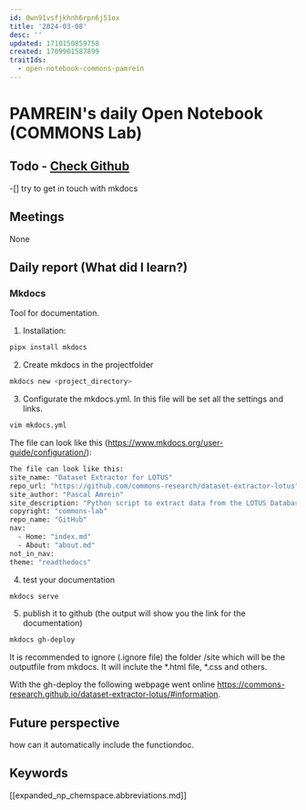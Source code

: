 ```yaml
---
id: 0wn91vsfjkhnh6rpn6j51ox
title: '2024-03-08'
desc: ''
updated: 1710150859758
created: 1709901587899
traitIds:
  - open-notebook-commons-pamrein
---
```


# PAMREIN's daily Open Notebook (COMMONS Lab)

## Todo - [Check Github](https://github.com/orgs/commons-research/projects/2/views/1)
-[] try to get in touch with mkdocs


## Meetings
None


## Daily report (What did I learn?)

### Mkdocs
Tool for documentation.

1. Installation:
```bash
pipx install mkdocs
```

2. Create mkdocs in the projectfolder
```bash
mkdocs new <project_directory>
```

3. Configurate the mkdocs.yml. In this file will be set all the settings and links.
```bash
vim mkdocs.yml
```

The file can look like this (<https://www.mkdocs.org/user-guide/configuration/>):
```bash
The file can look like this:
site_name: "Dataset Extractor for LOTUS"
repo_url: "https://github.com/commons-research/dataset-extractor-lotus"
site_author: "Pascal Amrein"
site_description: "Python script to extract data from the LOTUS Database"
copyright: "commons-lab"
repo_name: "GitHub"
nav:
  - Home: "index.md"
  - About: "about.md"
not_in_nav:
theme: "readthedocs"
```

4. test your documentation
```bash
mkdocs serve
```

5. publish it to github (the output will show you the link for the documentation)
```bash
mkdocs gh-deploy
```

It is recommended to ignore (.ignore file) the folder /site which will be the outputfile from mkdocs. It will inclute the *.html file, *.css and others.


With the gh-deploy the following webpage went online <https://commons-research.github.io/dataset-extractor-lotus/#information>.


## Future perspective
how can it automatically include the functiondoc.


## Keywords
[[expanded_np_chemspace.abbreviations.md]]
